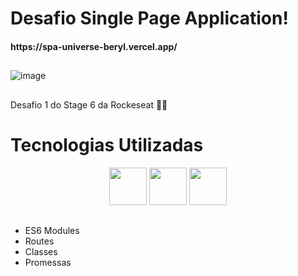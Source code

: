 <h1> Desafio Single Page Application! 
  <h4>https://spa-universe-beryl.vercel.app/
  
##

![image](https://user-images.githubusercontent.com/92201792/182009734-f005a138-dd7b-4ea5-9f0d-4c644763af4d.png)
##


Desafio 1 do Stage 6 da Rockeseat 💜🚀

##
<h1>
  Tecnologias Utilizadas
</h1>

<div align="center">
    <img height="60em" widght="60em" src="https://img.shields.io/badge/HTML5-E34F26?style=for-the-badge&logo=html5&logoColor=white">
    <img height="60em" widght="60em" src="https://img.shields.io/badge/JavaScript-F7DF1E?style=for-the-badge&logo=javascript&logoColor=black">
    <img height="60em" widght="60em" src="https://img.shields.io/badge/CSS3-1572B6?style=for-the-badge&logo=css3&logoColor=white">
    
</div>

##
<ul>
  <li>ES6 Modules
  <li>Routes
  <li>Classes
  <li>Promessas
<ul>
